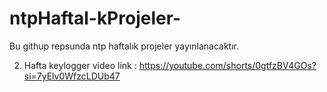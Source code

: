 # ntpHaftal-kProjeler-
Bu githup repsunda ntp haftalık projeler yayınlanacaktır. 

2. Hafta keylogger video link : https://youtube.com/shorts/0gtfzBV4GOs?si=7yElv0WfzcLDUb47

